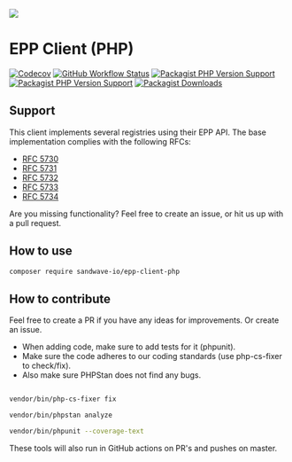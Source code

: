 [![](https://user-images.githubusercontent.com/60096509/91668964-54ecd500-eb11-11ea-9c35-e8f0b20b277a.png)](https://sandwave.io)

# EPP Client (PHP)

[![Codecov](https://codecov.io/gh/sandwave-io/realtimeregister-php/branch/master/graph/badge.svg?token=CWWIFWRKZC)](https://packagist.org/packages/sandwave-io/realtimeregister-php)
[![GitHub Workflow Status](https://img.shields.io/github/workflow/status/sandwave-io/realtimeregister-php/CI)](https://packagist.org/packages/sandwave-io/realtimeregister-php)
[![Packagist PHP Version Support](https://img.shields.io/packagist/php-v/sandwave-io/realtimeregister-php)](https://packagist.org/packages/sandwave-io/realtimeregister-php)
[![Packagist PHP Version Support](https://img.shields.io/packagist/v/sandwave-io/realtimeregister-php)](https://packagist.org/packages/sandwave-io/realtimeregister-php)
[![Packagist Downloads](https://img.shields.io/packagist/dt/sandwave-io/realtimeregister-php)](https://packagist.org/packages/sandwave-io/realtimeregister-php)

## Support

This client implements several registries using their EPP API. The base implementation complies with the following RFCs:

* [RFC 5730](https://tools.ietf.org/html/rfc5730)
* [RFC 5731](https://tools.ietf.org/html/rfc5731)
* [RFC 5732](https://tools.ietf.org/html/rfc5732)
* [RFC 5733](https://tools.ietf.org/html/rfc5733)
* [RFC 5734](https://tools.ietf.org/html/rfc5734)

Are you missing functionality? Feel free to create an issue, or hit us up with a pull request.

## How to use

```bash
composer require sandwave-io/epp-client-php
```

## How to contribute

Feel free to create a PR if you have any ideas for improvements. Or create an issue.

* When adding code, make sure to add tests for it (phpunit).
* Make sure the code adheres to our coding standards (use php-cs-fixer to check/fix). 
* Also make sure PHPStan does not find any bugs.

```bash

vendor/bin/php-cs-fixer fix

vendor/bin/phpstan analyze

vendor/bin/phpunit --coverage-text

```

These tools will also run in GitHub actions on PR's and pushes on master.
